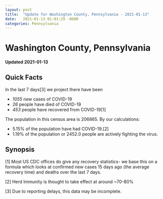 ```yaml
---
layout: post
title:  "Update for Washington County, Pennsylvania - 2021-01-13"
date:   2021-01-13 01:01:29 -0600
categories: Pennsylvania
---
```


# Washington County, Pennsylvania
#### Updated 2021-01-13

## Quick Facts

In the last 7 days[3] we project there have been
- *1055* new cases of COVID-19
- *26* people have died of COVID-19
- *453* people have recovered from COVID-19[1]

The population in this census area is 206865. By our calculations:
- 5.15% of the population have had COVID-19.[2]
- 1.19% of the population or 2452.0 people are actively fighting the virus.

## Synopsis




[1] Most US CDC offices do give any recovery statistics- we base this on a formula which looks at confirmed new cases
15 days ago (the average recovery time) and deaths over the last 7 days.

[2] Herd Immunity is thought to take effect at around ~70-80%

[3] Due to reporting delays, this data may be incomplete.
 
    